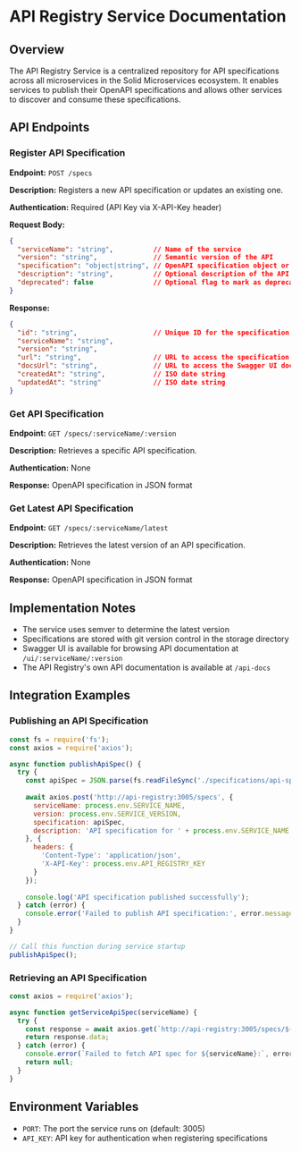 # API Registry Service Documentation

## Overview

The API Registry Service is a centralized repository for API specifications across all microservices in the Solid Microservices ecosystem. It enables services to publish their OpenAPI specifications and allows other services to discover and consume these specifications.

## API Endpoints

### Register API Specification

**Endpoint:** `POST /specs`

**Description:** Registers a new API specification or updates an existing one.

**Authentication:** Required (API Key via X-API-Key header)

**Request Body:**
```json
{
  "serviceName": "string",          // Name of the service
  "version": "string",              // Semantic version of the API
  "specification": "object|string", // OpenAPI specification object or YAML/JSON string
  "description": "string",          // Optional description of the API
  "deprecated": false               // Optional flag to mark as deprecated
}
```

**Response:**
```json
{
  "id": "string",                   // Unique ID for the specification
  "serviceName": "string",
  "version": "string",
  "url": "string",                  // URL to access the specification
  "docsUrl": "string",              // URL to access the Swagger UI docs
  "createdAt": "string",            // ISO date string
  "updatedAt": "string"             // ISO date string
}
```

### Get API Specification

**Endpoint:** `GET /specs/:serviceName/:version`

**Description:** Retrieves a specific API specification.

**Authentication:** None

**Response:** OpenAPI specification in JSON format

### Get Latest API Specification

**Endpoint:** `GET /specs/:serviceName/latest`

**Description:** Retrieves the latest version of an API specification.

**Authentication:** None

**Response:** OpenAPI specification in JSON format

## Implementation Notes

- The service uses semver to determine the latest version
- Specifications are stored with git version control in the storage directory
- Swagger UI is available for browsing API documentation at `/ui/:serviceName/:version`
- The API Registry's own API documentation is available at `/api-docs`

## Integration Examples

### Publishing an API Specification

```javascript
const fs = require('fs');
const axios = require('axios');

async function publishApiSpec() {
  try {
    const apiSpec = JSON.parse(fs.readFileSync('./specifications/api-spec.json', 'utf8'));
    
    await axios.post('http://api-registry:3005/specs', {
      serviceName: process.env.SERVICE_NAME,
      version: process.env.SERVICE_VERSION,
      specification: apiSpec,
      description: 'API specification for ' + process.env.SERVICE_NAME
    }, {
      headers: {
        'Content-Type': 'application/json',
        'X-API-Key': process.env.API_REGISTRY_KEY
      }
    });
    
    console.log('API specification published successfully');
  } catch (error) {
    console.error('Failed to publish API specification:', error.message);
  }
}

// Call this function during service startup
publishApiSpec();
```

### Retrieving an API Specification

```javascript
const axios = require('axios');

async function getServiceApiSpec(serviceName) {
  try {
    const response = await axios.get(`http://api-registry:3005/specs/${serviceName}/latest`);
    return response.data;
  } catch (error) {
    console.error(`Failed to fetch API spec for ${serviceName}:`, error.message);
    return null;
  }
}
```

## Environment Variables

- `PORT`: The port the service runs on (default: 3005)
- `API_KEY`: API key for authentication when registering specifications

